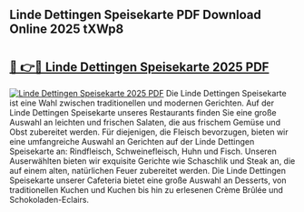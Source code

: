 ## Linde Dettingen Speisekarte PDF Download Online 2025 tXWp8

# <h2><a href="http://gcef75.nevu.top/?p=Linde+Dettingen+Speisekarte">🔗 👉🔴 Linde Dettingen Speisekarte 2025 PDF</a></h2>

[![Linde Dettingen Speisekarte 2025 PDF](https://i.imgur.com/dBaPXMq.png)](http://gcef75.nevu.top/?p=Linde+Dettingen+Speisekarte)
Die Linde Dettingen Speisekarte ist eine Wahl zwischen traditionellen und modernen Gerichten. Auf der Linde Dettingen Speisekarte unseres Restaurants finden Sie eine große Auswahl an leichten und frischen Salaten, die aus frischem Gemüse und Obst zubereitet werden. Für diejenigen, die Fleisch bevorzugen, bieten wir eine umfangreiche Auswahl an Gerichten auf der Linde Dettingen Speisekarte an: Rindfleisch, Schweinefleisch, Huhn und Fisch. Unseren Auserwählten bieten wir exquisite Gerichte wie Schaschlik und Steak an, die auf einem alten, natürlichen Feuer zubereitet werden. Die Linde Dettingen Speisekarte unserer Cafeteria bietet eine große Auswahl an Desserts, von traditionellen Kuchen und Kuchen bis hin zu erlesenen Crème Brûlée und Schokoladen-Eclairs.
